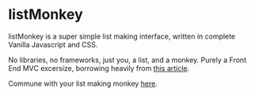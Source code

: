 listMonkey
==========

listMonkey is a super simple list making interface, written in complete Vanilla Javascript and CSS. 

No libraries, no frameworks, just you, a list, and a monkey. 
Purely a Front End MVC excersize, borrowing heavily from [this article](http://alexatnet.com/articles/model-view-controller-mvc-javascript). 

Commune with your list making monkey [here](http://avifoxi.github.io/listMonkey/).

